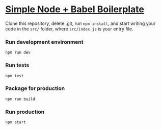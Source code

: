 # [Simple Node + Babel Boilerplate](https://blog.justinoboyle.com/node-boilerplate/)

Clone this repository, delete .git, run `npm install`, and start writing your code in the `src/` folder, where `src/index.js` is your entry file.

### Run development environment
```
npm run dev
```

### Run tests
```
npm test
```

### Package for production
```
npm run build
```

### Run production
```
npm start
```
